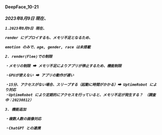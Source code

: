 <h4>DeepFace_10-21</h4>  

 <h5>2023年8月9日 現在、  
   
    1.2023年8月9日 現在、  
    
    render にデプロイするも、メモリ不足となるため、  
    
    emotion のみで、age, gender, race は未搭載  
    
    2. render(Flee)での制限  
    
    ・メモリの制限 ➡ メモリ不足によりアプリが停止するため、機能制限  
    
    ・GPUが使えない ➡ アプリの動作が遅い  
    
    ・15分、アクセスがない場合、スリープする（起動に時間がかかる）➡ UptimeRobot により対応 
    ・UptimeRobot により定期的にアクセスを行っていると、メモリ不足が発生する？ （調査中：20230812）
    
    3. 機能追加  
    
    ・複数人数の画像対応  
    
    ・ChatGPT との連携  
    
  　
  </h5>

